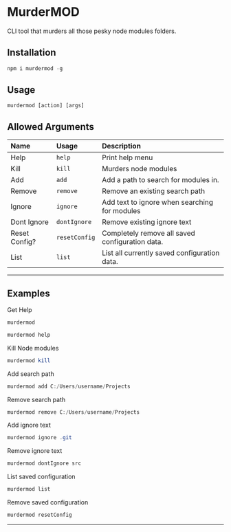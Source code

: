 # MurderMOD
CLI tool that murders all those pesky node modules folders.

## Installation
```javascript
npm i murdermod -g
```

## Usage

```murdermod [action] [args]```

## Allowed Arguments
| Name | Usage | Description |
|:------------------|:------------|:----------------|
| Help              | `help`      | Print help menu |
| Kill              | `kill`      | Murders node modules |
| Add              | `add`      | Add a path to search for modules in. |
| Remove              | `remove`      | Remove an existing search path |
| Ignore              | `ignore`      | Add text to ignore when searching for modules |
| Dont Ignore              | `dontIgnore`      | Remove existing ignore text |
| Reset Config?              | `resetConfig`      | Completely remove all saved configuration data. |
| List              | `list`      | List all currently saved configuration data. |

---

## Examples
Get Help
```PowerShell
murdermod
```
```PowerShell
murdermod help
```

Kill Node modules
```PowerShell
murdermod kill
```

Add search path
```PowerShell
murdermod add C:/Users/username/Projects
```

Remove search path
```PowerShell
murdermod remove C:/Users/username/Projects
```

Add ignore text
```PowerShell
murdermod ignore .git
```

Remove ignore text
```PowerShell
murdermod dontIgnore src
```

List saved configuration
```PowerShell
murdermod list
```

Remove saved configuration
```PowerShell
murdermod resetConfig
```

---
